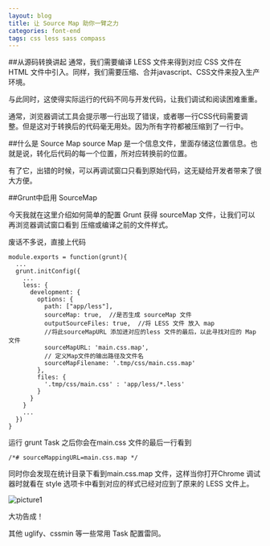 ```yaml
---
layout: blog
title: 让 Source Map 助你一臂之力
categories: font-end
tags: css less sass compass
---
```

##从源码转换讲起
通常，我们需要编译 LESS 文件来得到对应 CSS 文件在 HTML 文件中引入。同样，我们需要压缩、合并javascript、CSS文件来投入生产环境。

与此同时，这使得实际运行的代码不同与开发代码，让我们调试和阅读困难重重。

通常，浏览器调试工具会提示哪一行出现了错误，或者哪一行CSS代码需要调整。但是这对于转换后的代码毫无用处。因为所有字符都被压缩到了一行中。

##什么是 Source Map
source Map 是一个信息文件，里面存储这位置信息。也就是说，转化后代码的每一个位置，所对应转换前的位置。

有了它，出错的时候，可以再调试窗口只看到原始代码，这无疑给开发者带来了很大方便。

##Grunt中启用 SourceMap

今天我就在这里介绍如何简单的配置 Grunt 获得 sourceMap 文件，让我们可以再浏览器调试窗口看到 压缩或编译之前的文件样式。

废话不多说，直接上代码

    module.exports = function(grunt){
      ...
      grunt.initConfig({
        ...
        less: {
          development: {
            options: {
              path: ["app/less"],
              sourceMap: true,	//是否生成 sourceMap 文件
              outputSourceFiles: true,	//将 LESS 文件 放入 map
              //将此sourceMapURL 添加进对应的less 文件的最后，以此寻找对应的 Map 文件
              sourceMapURL: 'main.css.map',
              // 定义Map文件的输出路径及文件名
              sourceMapFilename: '.tmp/css/main.css.map'
            },
            files: {
              '.tmp/css/main.css' : 'app/less/*.less'
            }
          }
        }
        ...
      })
    }

运行 grunt Task 之后你会在main.css 文件的最后一行看到

    /*# sourceMappingURL=main.css.map */

同时你会发现在统计目录下看到main.css.map 文件，这样当你打开Chrome 调试器时就看在 style 选项卡中看到对应的样式已经对应到了原来的 LESS 文件上。

![picture1]({{site.blogimgurl}}/2015-06-06-01.png "source map")

大功告成！

其他 uglify、cssmin 等一些常用 Task 配置雷同。

